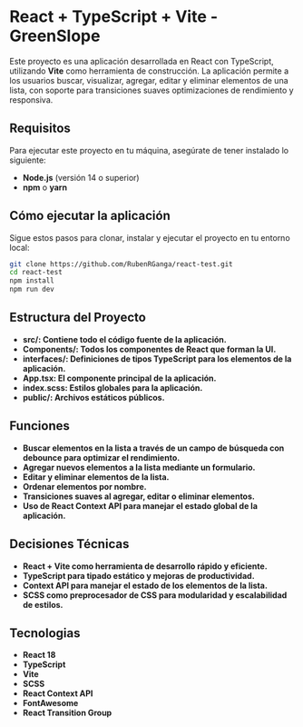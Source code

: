 # React + TypeScript + Vite - GreenSlope

Este proyecto es una aplicación desarrollada en React con TypeScript, utilizando **Vite** como herramienta de construcción. La aplicación permite a los usuarios buscar, visualizar, agregar, editar y eliminar elementos de una lista, con soporte para transiciones suaves optimizaciones de rendimiento y responsiva.

## **Requisitos**

Para ejecutar este proyecto en tu máquina, asegúrate de tener instalado lo siguiente:

- **Node.js** (versión 14 o superior)
- **npm** o **yarn**

## **Cómo ejecutar la aplicación**

Sigue estos pasos para clonar, instalar y ejecutar el proyecto en tu entorno local:

```bash
git clone https://github.com/RubenRGanga/react-test.git
cd react-test
npm install
npm run dev
````
## **Estructura del Proyecto**
- **src/: Contiene todo el código fuente de la aplicación.**
- **Components/: Todos los componentes de React que forman la UI.**
- **interfaces/: Definiciones de tipos TypeScript para los elementos de la aplicación.**
- **App.tsx: El componente principal de la aplicación.**
- **index.scss: Estilos globales para la aplicación.**
- **public/: Archivos estáticos públicos.**

## **Funciones**
- **Buscar elementos en la lista a través de un campo de búsqueda con debounce para optimizar el rendimiento.**
- **Agregar nuevos elementos a la lista mediante un formulario.**
- **Editar y eliminar elementos de la lista.**
- **Ordenar elementos por nombre.**
- **Transiciones suaves al agregar, editar o eliminar elementos.**
- **Uso de React Context API para manejar el estado global de la aplicación.**
  
## **Decisiones Técnicas**
- **React + Vite como herramienta de desarrollo rápido y eficiente.**
- **TypeScript para tipado estático y mejoras de productividad.**
- **Context API para manejar el estado de los elementos de la lista.**
- **SCSS como preprocesador de CSS para modularidad y escalabilidad de estilos.**

## **Tecnologias**
- **React 18**
- **TypeScript**
- **Vite**
- **SCSS**
- **React Context API**
- **FontAwesome**
- **React Transition Group**
